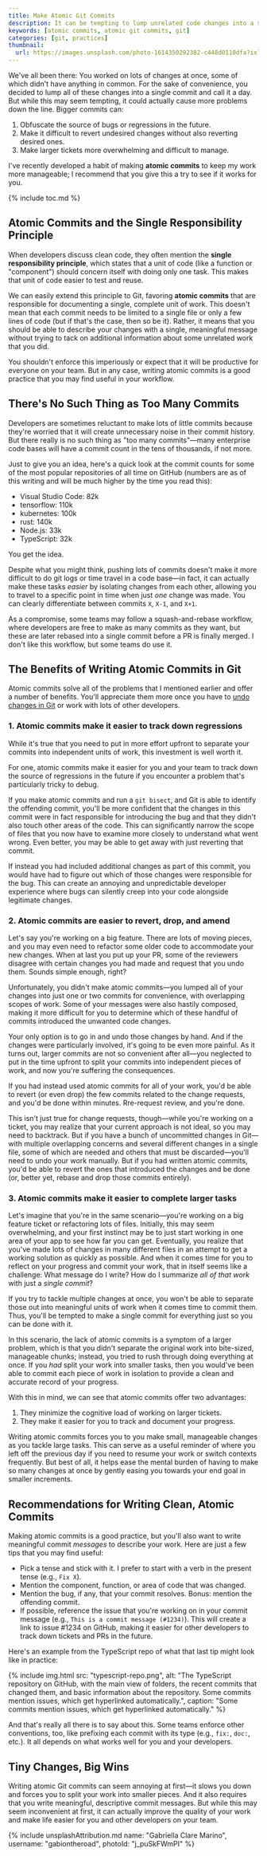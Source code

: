 ```yaml
---
title: Make Atomic Git Commits
description: It can be tempting to lump unrelated code changes into a single commit, but this makes it difficult to debug and time travel in Git. Prefer to write atomic commits that have a single responsibility.
keywords: [atomic commits, atomic git commits, git]
categories: [git, practices]
thumbnail:
  url: https://images.unsplash.com/photo-1614350292382-c448d0110dfa?ixlib=rb-1.2.1&ixid=MnwxMjA3fDB8MHxwaG90by1wYWdlfHx8fGVufDB8fHx8&auto=format&fit=crop&w=1600&h=900&q=80
---
```


We've all been there: You worked on lots of changes at once, some of which didn't have anything in common. For the sake of convenience, you decided to lump all of these changes into a single commit and call it a day. But while this may seem tempting, it could actually cause more problems down the line. Bigger commits can:

1. Obfuscate the source of bugs or regressions in the future.
2. Make it difficult to revert undesired changes without also reverting desired ones.
3. Make larger tickets more overwhelming and difficult to manage.

I've recently developed a habit of making **atomic commits** to keep my work more manageable; I recommend that you give this a try to see if it works for you.

{% include toc.md %}

## Atomic Commits and the Single Responsibility Principle

When developers discuss clean code, they often mention the **single responsibility principle**, which states that a unit of code (like a function or "component") should concern itself with doing only one task. This makes that unit of code easier to test and reuse.

We can easily extend this principle to Git, favoring **atomic commits** that are responsible for documenting a single, complete unit of work. This doesn't mean that each commit needs to be limited to a single file or only a few lines of code (but if that's the case, then so be it). Rather, it means that you should be able to describe your changes with a single, meaningful message without trying to tack on additional information about some unrelated work that you did.

You shouldn't enforce this imperiously or expect that it will be productive for everyone on your team. But in any case, writing atomic commits is a good practice that you may find useful in your workflow.

## There's No Such Thing as Too Many Commits

Developers are sometimes reluctant to make lots of little commits because they're worried that it will create unnecessary noise in their commit history. But there really is no such thing as "too many commits"—many enterprise code bases will have a commit count in the tens of thousands, if not more.

Just to give you an idea, here's a quick look at the commit counts for some of the most popular repositories of all time on GitHub (numbers are as of this writing and will be much higher by the time you read this):

- Visual Studio Code: 82k
- tensorflow: 110k
- kubernetes: 100k
- rust: 140k
- Node.js: 33k
- TypeScript: 32k

You get the idea.

Despite what you might think, pushing lots of commits doesn't make it more difficult to do git logs or time travel in a code base—in fact, it can actually make these tasks *easier* by isolating changes from each other, allowing you to travel to a specific point in time when just *one* change was made. You can clearly differentiate between commits `X`, `X-1`, and `X+1`.

As a compromise, some teams may follow a squash-and-rebase workflow, where developers are free to make as many commits as they want, but these are later rebased into a single commit before a PR is finally merged. I don't like this workflow, but some teams do use it.

## The Benefits of Writing Atomic Commits in Git

Atomic commits solve all of the problems that I mentioned earlier and offer a number of benefits. You'll appreciate them more once you have to [undo changes in Git](/blog/undoing-changes-in-git/) or work with lots of other developers.

### 1. Atomic commits make it easier to track down regressions

While it's true that you need to put in more effort upfront to separate your commits into independent units of work, this investment is well worth it.

For one, atomic commits make it easier for you and your team to track down the source of regressions in the future if you encounter a problem that's particularly tricky to debug.

If you make atomic commits and run a `git bisect`, and Git is able to identify the offending commit, you'll be more confident that the changes in this commit were in fact responsible for introducing the bug and that they didn't also touch other areas of the code. This can significantly narrow the scope of files that you now have to examine more closely to understand what went wrong. Even better, you may be able to get away with just reverting that commit.

If instead you had included additional changes as part of this commit, you would have had to figure out which of those changes were responsible for the bug. This can create an annoying and unpredictable developer experience where bugs can silently creep into your code alongside legitimate changes.

### 2. Atomic commits are easier to revert, drop, and amend

Let's say you're working on a big feature. There are lots of moving pieces, and you may even need to refactor some older code to accommodate your new changes. When at last you put up your PR, some of the reviewers disagree with certain changes you had made and request that you undo them. Sounds simple enough, right?

Unfortunately, you didn't make atomic commits—you lumped all of your changes into just one or two commits for convenience, with overlapping scopes of work. Some of your messages were also hastily composed, making it more difficult for you to determine which of these handful of commits introduced the unwanted code changes.

Your only option is to go in and undo those changes by hand. And if the changes were particularly involved, it's going to be even more painful. As it turns out, larger commits are not so convenient after all—you neglected to put in the time upfront to split your commits into independent pieces of work, and now you're suffering the consequences.

If you had instead used atomic commits for all of your work, you'd be able to revert (or even drop) the few commits related to the change requests, and you'd be done within minutes. Rre-request review, and you're done.

This isn't just true for change requests, though—while you're working on a ticket, you may realize that your current approach is not ideal, so you may need to backtrack. But if you have a bunch of uncommitted changes in Git—with multiple overlapping concerns and several different changes in a single file, some of which are needed and others that must be discarded—you'll need to undo your work manually. But if you had written atomic commits, you'd be able to revert the ones that introduced the changes and be done (or, better yet, rebase and drop those commits entirely).

### 3. Atomic commits make it easier to complete larger tasks

Let's imagine that you're in the same scenario—you're working on a big feature ticket or refactoring lots of files. Initially, this may seem overwhelming, and your first instinct may be to just start working in one area of your app to see how far you can get. Eventually, you realize that you've made lots of changes in many different files in an attempt to get a working solution as quickly as possible. And when it comes time for you to reflect on your progress and commit your work, that in itself seems like a challenge: What message do I write? How do I summarize *all of that work* with just a *single commit*?

If you try to tackle multiple changes at once, you won't be able to separate those out into meaningful units of work when it comes time to commit them. Thus, you'll be tempted to make a single commit for everything just so you can be done with it.

In this scenario, the lack of atomic commits is a symptom of a larger problem, which is that you didn't separate the original work into bite-sized, manageable chunks; instead, you tried to rush through doing everything at once. If you *had* split your work into smaller tasks, then you would've been able to commit each piece of work in isolation to provide a clean and accurate record of your progress.

With this in mind, we can see that atomic commits offer two advantages:

1. They minimize the cognitive load of working on larger tickets.
2. They make it easier for you to track and document your progress.

Writing atomic commits forces you to you make small, manageable changes as you tackle large tasks. This can serve as a useful reminder of where you left off the previous day if you need to resume your work or switch contexts frequently. But best of all, it helps ease the mental burden of having to make so many changes at once by gently easing you towards your end goal in smaller increments.

## Recommendations for Writing Clean, Atomic Commits

Making atomic commits is a good practice, but you'll also want to write meaningful commit *messages* to describe your work. Here are just a few tips that you may find useful:

- Pick a tense and stick with it. I prefer to start with a verb in the present tense (e.g., `Fix X`).
- Mention the component, function, or area of code that was changed.
- Mention the bug, if any, that your commit resolves. Bonus: mention the offending commit.
- If possible, reference the issue that you're working on in your commit message (e.g., `This is a commit message (#1234)`). This will create a link to issue #1234 on GitHub, making it easier for other developers to track down tickets and PRs in the future.

Here's an example from the TypeScript repo of what that last tip might look like in practice:

{% include img.html src: "typescript-repo.png", alt: "The TypeScript repository on GitHub, with the main view of folders, the recent commits that changed them, and basic information about the repository. Some commits mention issues, which get hyperlinked automatically.", caption: "Some commits mention issues, which get hyperlinked automatically." %}

And that's really all there is to say about this. Some teams enforce other conventions, too, like prefixing each commit with its type (e.g., `fix:`, `doc:`, etc.). It all depends on what works well for you and your developers.

## Tiny Changes, Big Wins

Writing atomic Git commits can seem annoying at first—it slows you down and forces you to split your work into smaller pieces. And it also requires that you write meaningful, descriptive commit messages. But while this may seem inconvenient at first, it can actually improve the quality of your work and make life easier for you and other developers on your team.

{% include unsplashAttribution.md name: "Gabriella Clare Marino", username: "gabiontheroad", photoId: "j_puSkFWmPI" %}
